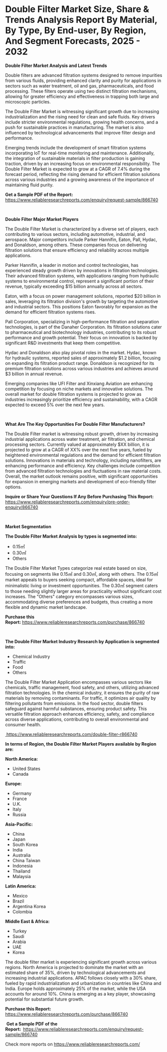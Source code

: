 <p><h1>Double Filter Market Size, Share & Trends Analysis Report By Material, By Type, By End-user, By Region, And Segment Forecasts, 2025 - 2032</h1></p><p><strong>Double Filter Market Analysis and Latest Trends</strong></p>
<p><p>Double filters are advanced filtration systems designed to remove impurities from various fluids, providing enhanced clarity and purity for applications in sectors such as water treatment, oil and gas, pharmaceuticals, and food processing. These filters operate using two distinct filtration mechanisms, allowing for greater efficiency and effectiveness in trapping both large and microscopic particles.</p><p>The Double Filter Market is witnessing significant growth due to increasing industrialization and the rising need for clean and safe fluids. Key drivers include stricter environmental regulations, growing health concerns, and a push for sustainable practices in manufacturing. The market is also influenced by technological advancements that improve filter design and performance.</p><p>Emerging trends include the development of smart filtration systems incorporating IoT for real-time monitoring and maintenance. Additionally, the integration of sustainable materials in filter production is gaining traction, driven by an increasing focus on environmental responsibility. The Double Filter Market is expected to grow at a CAGR of 7.4% during the forecast period, reflecting the rising demand for efficient filtration solutions across various industries and a growing awareness of the importance of maintaining fluid purity.</p></p>
<p><strong>Get a Sample PDF of the Report:&nbsp;</strong> <a href="https://www.reliableresearchreports.com/enquiry/request-sample/866740?utm_campaign=2393&utm_medium=2&utm_source=Github&utm_content=ia&utm_term=19022025&utm_id=double-filter">https://www.reliableresearchreports.com/enquiry/request-sample/866740</a></p>
<p>&nbsp;</p>
<p><strong>Double Filter Major Market Players</strong></p>
<p><p>The Double Filter Market is characterized by a diverse set of players, each contributing to various sectors, including automotive, industrial, and aerospace. Major competitors include Parker Hannifin, Eaton, Pall, Hydac, and Donaldson, among others. These companies focus on delivering filtration solutions that ensure efficiency and reliability across multiple applications.</p><p>Parker Hannifin, a leader in motion and control technologies, has experienced steady growth driven by innovations in filtration technologies. Their advanced filtration systems, with applications ranging from hydraulic systems to environmental control, represent a significant portion of their revenue, typically exceeding $15 billion annually across all sectors.</p><p>Eaton, with a focus on power management solutions, reported $20 billion in sales, leveraging its filtration division's growth by targeting the automotive and industrial sectors. This positions Eaton favorably for expansion as the demand for efficient filtration systems rises.</p><p>Pall Corporation, specializing in high-performance filtration and separation technologies, is part of the Danaher Corporation. Its filtration solutions cater to pharmaceutical and biotechnology industries, contributing to its robust performance and growth potential. Their focus on innovation is backed by significant R&D investments that keep them competitive.</p><p>Hydac and Donaldson also play pivotal roles in the market. Hydac, known for hydraulic systems, reported sales of approximately $1.2 billion, focusing on expanding its filtration product range. Donaldson is recognized for its premium filtration solutions across various industries and achieves around $3 billion in annual revenue.</p><p>Emerging companies like UFI Filter and Xinxiang Aviation are enhancing competition by focusing on niche markets and innovative solutions. The overall market for double filtration systems is projected to grow as industries increasingly prioritize efficiency and sustainability, with a CAGR expected to exceed 5% over the next few years.</p></p>
<p>&nbsp;</p>
<p><strong>What Are The Key Opportunities For Double Filter Manufacturers?</strong></p>
<p><p>The Double Filter market is witnessing robust growth, driven by increasing industrial applications across water treatment, air filtration, and chemical processing sectors. Currently valued at approximately $XX billion, it is projected to grow at a CAGR of XX% over the next five years, fueled by heightened environmental regulations and the demand for efficient filtration solutions. Innovations in materials and technology, including nanofilters, are enhancing performance and efficiency. Key challenges include competition from advanced filtration technologies and fluctuations in raw material costs. Overall, the market outlook remains positive, with significant opportunities for expansion in emerging markets and development of eco-friendly filter options.</p></p>
<p><strong>Inquire or Share Your Questions If Any Before Purchasing This Report:</strong> <a href="https://www.reliableresearchreports.com/enquiry/pre-order-enquiry/866740?utm_campaign=2393&utm_medium=2&utm_source=Github&utm_content=ia&utm_term=19022025&utm_id=double-filter">https://www.reliableresearchreports.com/enquiry/pre-order-enquiry/866740</a></p>
<p>&nbsp;</p>
<p><strong>Market Segmentation</strong></p>
<p><strong>The Double Filter Market Analysis by types is segmented into:</strong></p>
<p><ul><li>0.15㎡</li><li>0.30㎡</li><li>Others</li></ul></p>
<p><p>The Double Filter Market Types categorize real estate based on size, focusing on segments like 0.15㎡ and 0.30㎡, along with others. The 0.15㎡ market appeals to buyers seeking compact, affordable spaces, ideal for minimalistic living or investment opportunities. The 0.30㎡ segment caters to those needing slightly larger areas for practicality without significant cost increases. The "Others" category encompasses various sizes, accommodating diverse preferences and budgets, thus creating a more flexible and dynamic market landscape.</p></p>
<p><strong>Purchase this Report:&nbsp;</strong><a href="https://www.reliableresearchreports.com/purchase/866740?utm_campaign=2393&utm_medium=2&utm_source=Github&utm_content=ia&utm_term=19022025&utm_id=double-filter">https://www.reliableresearchreports.com/purchase/866740</a></p>
<p>&nbsp;</p>
<p><strong>The Double Filter Market Industry Research by Application is segmented into:</strong></p>
<p><ul><li>Chemical Industry</li><li>Traffic</li><li>Food</li><li>Others</li></ul></p>
<p><p>The Double Filter Market Application encompasses various sectors like chemicals, traffic management, food safety, and others, utilizing advanced filtration technologies. In the chemical industry, it ensures the purity of raw materials by removing contaminants. For traffic, it optimizes air quality by filtering pollutants from emissions. In the food sector, double filters safeguard against harmful substances, ensuring product safety. This versatile filtration approach enhances efficiency, safety, and compliance across diverse applications, contributing to overall environmental and consumer health.</p></p>
<p><a href="https://www.reliableresearchreports.com/double-filter-r866740?utm_campaign=2393&utm_medium=2&utm_source=Github&utm_content=ia&utm_term=19022025&utm_id=double-filter">&nbsp;https://www.reliableresearchreports.com/double-filter-r866740</a></p>
<p><strong>In terms of Region, the Double Filter Market Players available by Region are:</strong></p>
<p>
    <p> <strong> North America: </strong>
        <ul>
            <li>United States</li>
            <li>Canada</li>
        </ul>
        </p> 
    <p> <strong> Europe: </strong>
        <ul>
            <li>Germany</li>
            <li>France</li>
            <li>U.K.</li>
            <li>Italy</li>
            <li>Russia</li>
        </ul>
        </p> 
    <p> <strong> Asia-Pacific: </strong>
        <ul>
            <li>China</li>
            <li>Japan</li>
            <li>South Korea</li>
            <li>India</li>
            <li>Australia</li>
            <li>China Taiwan</li>
            <li>Indonesia</li>
            <li>Thailand</li>
            <li>Malaysia</li>
        </ul>
        </p> 
    <p> <strong> Latin America: </strong>
        <ul>
            <li>Mexico</li>
            <li>Brazil</li>
            <li>Argentina Korea</li>
            <li>Colombia</li>
        </ul>
        </p> 
    <p> <strong> Middle East & Africa: </strong>
        <ul>
            <li>Turkey</li>
            <li>Saudi</li>
            <li>Arabia</li>
            <li>UAE</li>
            <li>Korea</li>
        </ul>
    </p>
    </p>
<p><p>The double filter market is experiencing significant growth across various regions. North America is projected to dominate the market with an estimated share of 35%, driven by technological advancements and increasing industrial applications. APAC follows closely with a 30% share, fueled by rapid industrialization and urbanization in countries like China and India. Europe holds approximately 25% of the market, while the USA accounts for around 10%. China is emerging as a key player, showcasing potential for substantial future growth.</p></p>
<p><strong>Purchase this Report: </strong><a href="https://www.reliableresearchreports.com/purchase/866740?utm_campaign=2393&utm_medium=2&utm_source=Github&utm_content=ia&utm_term=19022025&utm_id=double-filter">https://www.reliableresearchreports.com/purchase/866740</a></p>
<p>&nbsp;<strong>Get a Sample PDF of the Report:&nbsp;&nbsp;</strong><a href="https://www.reliableresearchreports.com/enquiry/request-sample/866740?utm_campaign=2393&utm_medium=2&utm_source=Github&utm_content=ia&utm_term=19022025&utm_id=double-filter">https://www.reliableresearchreports.com/enquiry/request-sample/866740</a></p>
<p><strong></strong></p>
<p>Check more reports on <a href="https://www.reliableresearchreports.com/?utm_campaign=2393&utm_medium=2&utm_source=Github&utm_content=ia&utm_term=19022025&utm_id=double-filter">https://www.reliableresearchreports.com/</a></p>